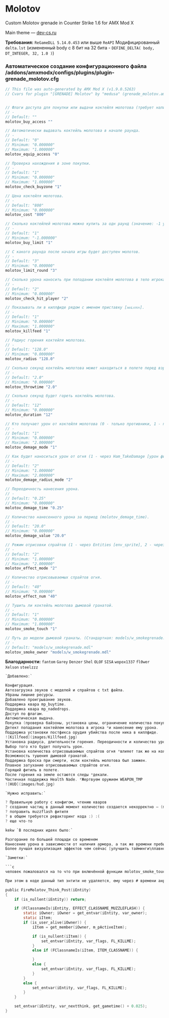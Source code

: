 # Molotov
Custom Molotov grenade in Counter Strike 1.6 for AMX Mod X

Main theme —  [dev-cs.ru](https://dev-cs.ru/resources/1160/ "[GRENADE] Molotov")

**Требования:**
`ReGameDLL 5.14.0.453` или выше
`ReAPI`
Модифицированный `delta.lst` (измененный body с 8 бит на 32 бита - `DEFINE_DELTA( body, DT_INTEGER, 32, 1.0 )`)


### Автоматическое создание конфигурационного файла /addons/amxmodx/configs/plugins/plugin-grenade_molotov.cfg
```c
// This file was auto-generated by AMX Mod X (v1.9.0.5263)
// Cvars for plugin "[GRENADE] Molotov" by "medusa" (grenade_molotov.amxx, v1.0.2)


// Флаги доступа для покупки или выдачи коктейля молотова (требует наличия вписанных; "" - покупка доступна всем).
// -
// Default: ""
molotov_buy_access ""

// Автоматически выдавать коктейль молотова в начале раунда.
// -
// Default: "0"
// Minimum: "0.000000"
// Maximum: "1.000000"
molotov_equip_access "0"

// Проверка нахождения в зоне покупки.
// -
// Default: "1"
// Minimum: "0.000000"
// Maximum: "1.000000"
molotov_check_buyzone "1"

// Цена коктейля молотова.
// -
// Default: "800"
// Minimum: "0.000000"
molotov_cost "800"

// Сколько коктейлей молотова можно купить за одн раунд (значение: -1 убирает лимит).
// -
// Default: "1"
// Minimum: "-1.000000"
molotov_buy_limit "1"

// С какого раунда после начала игры будет доступен молотов.
// -
// Default: "3"
// Minimum: "0.000000"
molotov_limit_round "3"

// Сколько урона наносить при попадании коктейля молотова в тело игрока.
// -
// Default: "2"
// Minimum: "0.000000"
molotov_check_hit_player "2"

// Показывать ли в киллфиде рядом с именем приставку [ᴍᴏʟᴏᴛᴏᴠ].
// -
// Default: "1"
// Minimum: "0.000000"
// Maximum: "1.000000"
molotov_killfeed "1"

// Радиус горения коктейля молотова.
// -
// Default: "128.0"
// Minimum: "0.000000"
molotov_radius "128.0"

// Сколько секунд коктейль молотова может находиться в полете перед взрывом.
// -
// Default: "2.0"
// Minimum: "0.000000"
molotov_throwtime "2.0"

// Сколько секунд будет гореть коктейль молотова.
// -
// Default: "12"
// Minimum: "0.000000"
molotov_duration "12"

// Кто получает урон от коктейля молотова (0 - только противники, 1 - противники и игрок бросивший коктейль молотова, 2 - все игроки).
// -
// Default: "1"
// Minimum: "0.000000"
// Maximum: "2.000000"
molotov_demage_mode "1"

// Как будет наноситься урон от огня (1 - через Ham_TakeDamage [урон фиксированный в любой точке радиуса горения], 2 - через rg_dmg_radius [урон зависит от даль
// -
// Default: "2"
// Minimum: "1.000000"
// Maximum: "2.000000"
molotov_demage_radius_mode "2"

// Переодичность нанесения урона.
// -
// Default: "0.25"
// Minimum: "0.000000"
molotov_demage_time "0.25"

// Количество нанесенного урона за период (molotov_demage_time).
// -
// Default: "20.0"
// Minimum: "0.000000"
molotov_demage_value "20.0"

// Режим отрисовки спрайтов (1 - через Entities [env_sprite], 2 - через Temporary Entities [TE_SPRITE]).
// -
// Default: "2"
// Minimum: "1.000000"
// Maximum: "2.000000"
molotov_effect_mode "2"

// Количество отрисовываемых спрайтов огня.
// -
// Default: "40"
// Minimum: "0.000000"
molotov_effect_num "40"

// Тушить ли коктейль молотова дымовой гранатой.
// -
// Default: "1"
// Minimum: "0.000000"
// Maximum: "1.000000"
molotov_smoke_touch "1"

// Путь до модели дымовой гранаты. (Стандартная: models/w_smokegrenade.mdl).
// -
// Default: "models/w_smokegrenade.mdl"
molotov_smoke_owner "models/w_smokegrenade.mdl"
```

**Благодарности:**
`fantom`
`Garey`
`Denzer`
`Shel`
`OLOF`
`SISA`
`wopox1337`
`fl0wer`
`Xelson`
`steelzzz`


```c
`Добавлено:`

Конфигурация.
Автозагрузка звуков с моделей и спрайтов с txt файла.
Убраны лишние ресурсы.
Добавлено проигрывание звуков.
Поддержка квара mp_buytime.
Поддержка квара mp_nadedrops.
Доступ по флагам.
Автоматическая выдача.
Покупка (проверка байзоны, установка цены, ограничение количества покупок за раунд).
Детект попадания коктейлем молотова в игрока *и нанесение ему урона.
Поддержка установки постфикса орудия убийства после ника в киллфиде.
![Killfeed](images/Killfeed.jpg)
Установка радиуса, длительности горения. Переодичности и количество урона.
Выбор того кто будет получать урон.
Установка количества отрисовываемых спрайтов огня *влияет так же на количество создаваемых моделей огня.
Возможность тушения дымовой гранатой.
Поддержка броска при смерти, если коктейль молотова был зажжен.
Плавное затухание отрисовываемых спрайтов огня.
Горящий фитиль в полете.
После горения на земле остаются следы *декали.
Частичная поддержка Health Nade. *Жертвуем оружием WEAPON_TMP 
![HUD](images/hud.jpg)
```

```c
`Нужно исправить:`

? Правильную работу с конфигом, чтению кваров 
? создание частиц в данный момент количество создается некорректно — (molotov_effect_mode & molotov_effect_num)
? поправить muzzflash фитиля
? в общем требуется рефакторинг кода :) :(
? еще что-то
```

```c
kekw `В последних идеях было:`

Разгорание по большей площади со временем
Нанесение урона в зависимости от наличия армора, а так же времени пребывания в радиусе горения.
Более лучшая визуализация эффектов чем сейчас [улучшить тайминги\плавности - появления\затухания, разброс частиц по осям, их размер, кучность, детализация, фреимрейт....]
```

```c
`Заметки:`

```c
человек пожаловался на то что при включённой функции molotov_smoke_touch (Тушить ли коктейль молотова дымовой гранатой) сервер через некоторое время уходит в повышенное потребление CPU вплоть до 99% при долгой игре на карте. Прямо указал что без этой функции всё нормально. Однако код модифицирован (не оригинал). В изначальном (твоём) варианте я вижу тип энтити CLASSNAME_SMOKE_TOUCHER который создаётся при условии что включён вышеупомянутый квар.

При этом в коде данный тип энтити не удаляется, ему через # времени анрегается touch (CleanUpMap или в хуке touch). Это точно нормальное поведение? Мне кажется эту энтити нужно удалять путём установки ей nextthink и SetThink(). Особо я не разбирался, мы внесли удаление как раз этим способом + в CleanUpMap вместо анрега touch() добавили удаление. Пока смотрим, вроде проблема с CPU ушла.
```

```c
public FireMolotov_Think_Post(iEntity)
{
    if (is_nullent(iEntity)) return;

    if (FClassnameIs(iEntity, EFFECT_CLASSNAME_MUZZLEFLASH)) {
        static iOwner; iOwner = get_entvar(iEntity, var_owner);
        static iItem;
        if (is_user_alive(iOwner)) {
            iItem = get_member(iOwner, m_pActiveItem);

            if (is_nullent(iItem)) {
                set_entvar(iEntity, var_flags, FL_KILLME);
            }
            else if (FClassnameIs(iItem, ITEM_CLASSNAME)) {

            }
            else {
                set_entvar(iEntity, var_flags, FL_KILLME);
            }
        }
        else {
            set_entvar(iEntity, var_flags, FL_KILLME);
        }
    }

    set_entvar(iEntity, var_nextthink, get_gametime() + 0.025);
}
```

```
